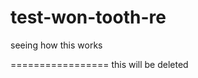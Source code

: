test-won-tooth-re
=================

seeing how this works


=================
this will be deleted
